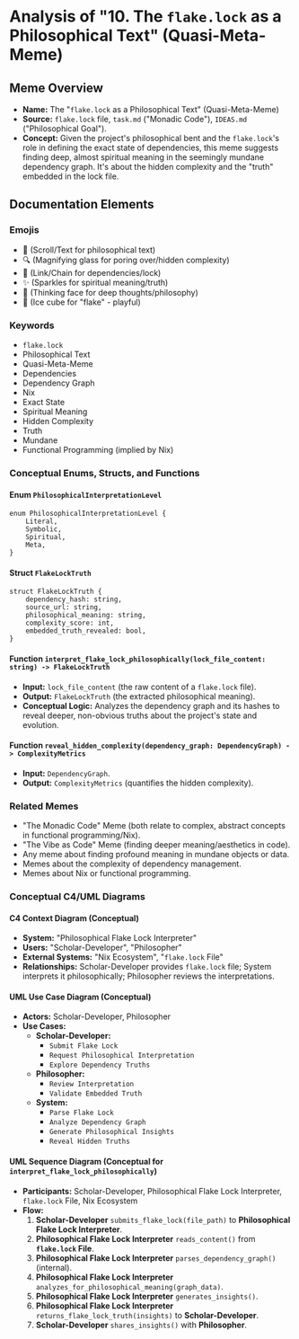 # Analysis of "10. The `flake.lock` as a Philosophical Text" (Quasi-Meta-Meme)

## Meme Overview
*   **Name:** The "`flake.lock` as a Philosophical Text" (Quasi-Meta-Meme)
*   **Source:** `flake.lock` file, `task.md` ("Monadic Code"), `IDEAS.md` ("Philosophical Goal").
*   **Concept:** Given the project's philosophical bent and the `flake.lock`'s role in defining the exact state of dependencies, this meme suggests finding deep, almost spiritual meaning in the seemingly mundane dependency graph. It's about the hidden complexity and the "truth" embedded in the lock file.

## Documentation Elements

### Emojis
*   📜 (Scroll/Text for philosophical text)
*   🔍 (Magnifying glass for poring over/hidden complexity)
*   🔗 (Link/Chain for dependencies/lock)
*   ✨ (Sparkles for spiritual meaning/truth)
*   🤔 (Thinking face for deep thoughts/philosophy)
*   🧊 (Ice cube for "flake" - playful)

### Keywords
*   `flake.lock`
*   Philosophical Text
*   Quasi-Meta-Meme
*   Dependencies
*   Dependency Graph
*   Nix
*   Exact State
*   Spiritual Meaning
*   Hidden Complexity
*   Truth
*   Mundane
*   Functional Programming (implied by Nix)

### Conceptual Enums, Structs, and Functions

#### Enum `PhilosophicalInterpretationLevel`
```
enum PhilosophicalInterpretationLevel {
    Literal,
    Symbolic,
    Spiritual,
    Meta,
}
```

#### Struct `FlakeLockTruth`
```
struct FlakeLockTruth {
    dependency_hash: string,
    source_url: string,
    philosophical_meaning: string,
    complexity_score: int,
    embedded_truth_revealed: bool,
}
```

#### Function `interpret_flake_lock_philosophically(lock_file_content: string) -> FlakeLockTruth`
*   **Input:** `lock_file_content` (the raw content of a `flake.lock` file).
*   **Output:** `FlakeLockTruth` (the extracted philosophical meaning).
*   **Conceptual Logic:** Analyzes the dependency graph and its hashes to reveal deeper, non-obvious truths about the project's state and evolution.

#### Function `reveal_hidden_complexity(dependency_graph: DependencyGraph) -> ComplexityMetrics`
*   **Input:** `DependencyGraph`.
*   **Output:** `ComplexityMetrics` (quantifies the hidden complexity).

### Related Memes
*   "The Monadic Code" Meme (both relate to complex, abstract concepts in functional programming/Nix).
*   "The Vibe as Code" Meme (finding deeper meaning/aesthetics in code).
*   Any meme about finding profound meaning in mundane objects or data.
*   Memes about the complexity of dependency management.
*   Memes about Nix or functional programming.

### Conceptual C4/UML Diagrams

#### C4 Context Diagram (Conceptual)
*   **System:** "Philosophical Flake Lock Interpreter"
*   **Users:** "Scholar-Developer", "Philosopher"
*   **External Systems:** "Nix Ecosystem", "`flake.lock` File"
*   **Relationships:** Scholar-Developer provides `flake.lock` file; System interprets it philosophically; Philosopher reviews the interpretations.

#### UML Use Case Diagram (Conceptual)
*   **Actors:** Scholar-Developer, Philosopher
*   **Use Cases:**
    *   **Scholar-Developer:**
        *   `Submit Flake Lock`
        *   `Request Philosophical Interpretation`
        *   `Explore Dependency Truths`
    *   **Philosopher:**
        *   `Review Interpretation`
        *   `Validate Embedded Truth`
    *   **System:**
        *   `Parse Flake Lock`
        *   `Analyze Dependency Graph`
        *   `Generate Philosophical Insights`
        *   `Reveal Hidden Truths`

#### UML Sequence Diagram (Conceptual for `interpret_flake_lock_philosophically`)
*   **Participants:** Scholar-Developer, Philosophical Flake Lock Interpreter, `flake.lock` File, Nix Ecosystem
*   **Flow:**
    1.  **Scholar-Developer** `submits_flake_lock(file_path)` to **Philosophical Flake Lock Interpreter**.
    2.  **Philosophical Flake Lock Interpreter** `reads_content()` from **`flake.lock` File**.
    3.  **Philosophical Flake Lock Interpreter** `parses_dependency_graph()` (internal).
    4.  **Philosophical Flake Lock Interpreter** `analyzes_for_philosophical_meaning(graph_data)`.
    5.  **Philosophical Flake Lock Interpreter** `generates_insights()`.
    6.  **Philosophical Flake Lock Interpreter** `returns_flake_lock_truth(insights)` to **Scholar-Developer**.
    7.  **Scholar-Developer** `shares_insights()` with **Philosopher**.
